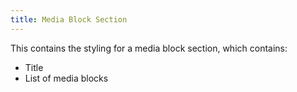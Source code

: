 ```yaml
---
title: Media Block Section
---
```


This contains the styling for a media block section, which contains:
- Title
- List of media blocks
